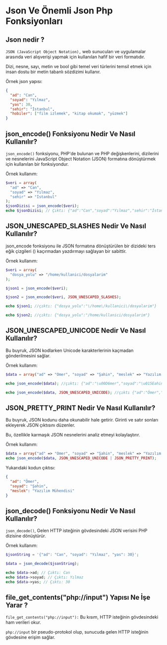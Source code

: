 # Json Ve Önemli Json Php Fonksiyonları

## Json nedir ?

`JSON (JavaScript Object Notation),` web sunucuları ve uygulamalar arasında veri alışverişi yapmak için kullanılan hafif bir veri formatıdır.

Dizi, nesne, sayı, metin ve bool gibi temel veri türlerini temsil etmek için insan dostu bir metin tabanlı sözdizimi kullanır.

Örnek json yapısı:

```json
{
  "ad": "Can",
  "soyad": "Yılmaz",
  "yas": 30,
  "sehir": "İstanbul",
  "hobiler": ["film izlemek", "kitap okumak", "yüzmek"]
}
```

## json_encode() Fonksiyonu Nedir Ve Nasıl Kullanılır?

`json_encode()` fonksiyonu, PHP'de bulunan ve PHP değişkenlerini, dizilerini ve nesnelerini JavaScript Object Notation (JSON) formatına dönüştürmek için kullanılan bir fonksiyondur.

Örnek kullanım:

```php
$veri = array(
  "ad" => "Can",
  "soyad" => "Yılmaz",
  "sehir" => "İstanbul"
);
$jsonDizisi = json_encode($veri);
echo $jsonDizisi; // Çıktı: {"ad":"Can","soyad":"Yılmaz","sehir":"İstanbul"}
```

## JSON_UNESCAPED_SLASHES Nedir Ve Nasıl Kullanılır?

json_encode fonksiyonu ile JSON formatına dönüştürülen bir dizideki ters eğik çizgileri (\) kaçırmadan yazdırmayı sağlayan bir sabittir.

Örnek kullanım:

```php
$veri = array(
  "dosya_yolu" => "/home/kullanici/dosyalarim"
);

$json1 = json_encode($veri);

$json2 = json_encode($veri, JSON_UNESCAPED_SLASHES);

echo $json1; //çıktı: {"dosya_yolu":"\/home\/kullanici\/dosyalarim"}

echo $json2; //çıktı: {"dosya_yolu":"/home/kullanici/dosyalarim"}
```

## JSON_UNESCAPED_UNICODE Nedir Ve Nasıl Kullanılır?

Bu buyruk, JSON kodlarken Unicode karakterlerinin kaçmadan gönderilmesini sağlar.

Örnek kullanım:

```php
$data = array("ad" => "Ömer", "soyad" => "Şahin", "meslek" => "Yazılım Mühendisi");

echo json_encode($data); //çıktı: {"ad":"\u00D6mer","soyad":"\u015Eahin","meslek":"Yazılım Mühendisi"}

echo json_encode($data, JSON_UNESCAPED_UNICODE); //çıktı {"ad":"Ömer","soyad":"Şahin","meslek":"Yazılım Mühendisi"}
```

## JSON_PRETTY_PRINT Nedir Ve Nasıl Kullanılır?

Bu buyruk, JSON kodunu daha okunabilir hale getirir. Girinti ve satır sonları ekleyerek JSON çıktısını düzenler.

Bu, özellikle karmaşık JSON nesnelerini analiz etmeyi kolaylaştırır.

Örnek kullanım:

```php
$data = array("ad" => "Ömer", "soyad" => "Şahin", "meslek" => "Yazılım Mühendisi");
echo json_encode($data, JSON_UNESCAPED_UNICODE | JSON_PRETTY_PRINT);
```

Yukarıdaki kodun çıktısı:

```json
{
  "ad": "Ömer",
  "soyad": "Şahin",
  "meslek": "Yazılım Mühendisi"
}
```

## json_decode() Fonksiyonu Nedir Ve Nasıl Kullanılır?

`json_decode()`, Gelen HTTP isteğinin gövdesindeki JSON verisini PHP dizisine dönüştürür.

Örnek kullanım:

```php
$jsonString = '{"ad": "Can", "soyad": "Yılmaz", "yas": 30}';

$data = json_decode($jsonString);

echo $data->ad; // Çıktı: Can
echo $data->soyad; // Çıktı: Yılmaz
echo $data->yas; // Çıktı: 30
```

## file_get_contents("php://input") Yapısı Ne İşe Yarar ?

`file_get_contents("php://input"):` Bu kısım, HTTP isteğinin gövdesindeki ham verileri okur.

`php://input` bir pseudo-protokol olup, sunucuda gelen HTTP isteğinin gövdesine erişim sağlar.
